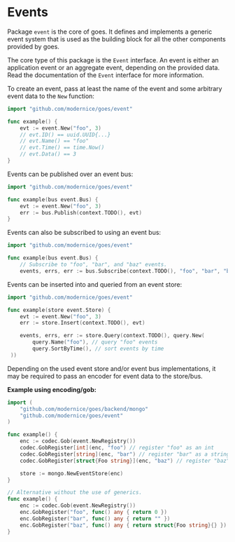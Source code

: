 # Events

Package `event` is the core of goes. It defines and implements a generic event
system that is used as the building block for all the other components
provided by goes.

The core type of this package is the `Event` interface. An event is either an
application event or an aggregate event, depending on the provided data.
Read the documentation of the `Event` interface for more information.

To create an event, pass at least the name of the event and some arbitrary
event data to the `New` function:

```go
import "github.com/modernice/goes/event"

func example() {
	evt := event.New("foo", 3)
	// evt.ID() == uuid.UUID{...}
	// evt.Name() == "foo"
	// evt.Time() == time.Now()
	// evt.Data() == 3
}
```

Events can be published over an event bus:

```go
import "github.com/modernice/goes/event"

func example(bus event.Bus) {
	evt := event.New("foo", 3)
	err := bus.Publish(context.TODO(), evt)
}
```

Events can also be subscribed to using an event bus:

```go
import "github.com/modernice/goes/event"

func example(bus event.Bus) {
	// Subscribe to "foo", "bar", and "baz" events.
	events, errs, err := bus.Subscribe(context.TODO(), "foo", "bar", "baz")
```

Events can be inserted into and queried from an event store:

```go
import "github.com/modernice/goes/event"

func example(store event.Store) {
	evt := event.New("foo", 3)
	err := store.Insert(context.TODO(), evt)

	events, errs, err := store.Query(context.TODO(), query.New(
		query.Name("foo"), // query "foo" events
		query.SortByTime(), // sort events by time
 ))
```

Depending on the used event store and/or event bus implementations, it may be
required to pass an encoder for event data to the store/bus.

**Example using encoding/gob:**

```go
import (
	"github.com/modernice/goes/backend/mongo"
	"github.com/modernice/goes/event"
)

func example() {
	enc := codec.Gob(event.NewRegistry())
	codec.GobRegister[int](enc, "foo") // register "foo" as an int
	codec.GobRegister[string](enc, "bar") // register "bar" as a string
	codec.GobRegister[struct{Foo string}](enc, "baz") // register "baz" as a struct{Foo string}

	store := mongo.NewEventStore(enc)
}

// Alternative without the use of generics.
func example() {
	enc := codec.Gob(event.NewRegistry())
	enc.GobRegister("foo", func() any { return 0 })
	enc.GobRegister("bar", func() any { return "" })
	enc.GobRegister("baz", func() any { return struct{Foo string}{} })
}
```
